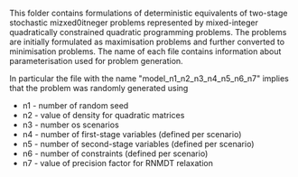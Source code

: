 This folder contains formulations of deterministic equivalents of two-stage stochastic mizxed0itneger problems represented by mixed-integer quadratically constrained quadratic programming problems. The problems are initially formulated as maximisation problems and further converted to minimisation problems. The name of each file contains information about parameterisation used for problem generation. 

In particular the file with the name "model_n1_n2_n3_n4_n5_n6_n7" implies that the problem was randomly generated using 
* n1 - number of random seed 
* n2 - value of density for quadratic matrices 
* n3 - number os scenarios 
* n4 - number of first-stage variables (defined per scenario) 
* n5 - number of second-stage variables (defined per scenario) 
* n6 - number of constraints (defined per scenario)
* n7 - value of precision factor for RNMDT relaxation